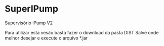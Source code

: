 # SuperIPump
Supervisório iPump V2

Para utilizar esta vesão basta fazer o download da pasta DIST
Salve onde melhor desejar e execute o arquivo *.jar

